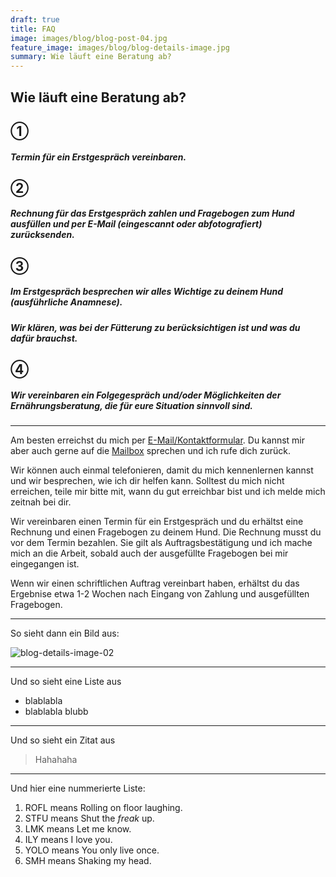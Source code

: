 ```yaml
---
draft: true
title: FAQ
image: images/blog/blog-post-04.jpg
feature_image: images/blog/blog-details-image.jpg
summary: Wie läuft eine Beratung ab?
---
```

## Wie läuft eine Beratung ab?

## ①

##### Termin für ein Erstgespräch vereinbaren.

## ②

##### Rechnung für das Erstgespräch zahlen und Fragebogen zum Hund ausfüllen und per E-Mail (eingescannt oder abfotografiert) zurücksenden.
  

## ③

##### Im Erstgespräch besprechen wir alles Wichtige zu deinem Hund (ausführliche Anamnese). 

##### Wir klären, was bei der Fütterung zu berücksichtigen ist und was du dafür brauchst. 

## ④ 

##### Wir vereinbaren ein Folgegespräch und/oder Möglichkeiten der Ernährungsberatung, die für eure Situation sinnvoll sind.

***

Am besten erreichst du mich per [E-Mail/Kontaktformular](/contact). Du kannst mir aber auch gerne auf die [Mailbox](tel:015792351484) sprechen und ich rufe dich zurück.

Wir können auch einmal telefonieren, damit du mich kennenlernen kannst und wir besprechen, wie ich dir helfen kann. Solltest du mich nicht erreichen, teile mir bitte mit, wann du gut erreichbar bist und ich melde mich zeitnah bei dir.

Wir vereinbaren einen Termin für ein Erstgespräch und du erhältst eine Rechnung und einen Fragebogen zu deinem Hund. Die Rechnung musst du vor dem Termin bezahlen. Sie gilt als Auftragsbestätigung und ich mache mich an die Arbeit, sobald auch der ausgefüllte Fragebogen bei mir eingegangen ist.

Wenn wir einen schriftlichen Auftrag vereinbart haben, erhältst du das Ergebnise etwa 1-2 Wochen nach Eingang von Zahlung und ausgefüllten Fragebogen.

***

So sieht dann ein Bild aus:

![blog-details-image-02](https://user-images.githubusercontent.com/16266381/71399826-2009b380-264f-11ea-9bc3-59d7fa9a9994.jpg)

***

Und so sieht eine Liste aus

* blablabla
* blablabla blubb

***

Und so sieht ein Zitat aus

> Hahahaha

***

Und hier eine nummerierte Liste:

1. ROFL means Rolling on floor laughing.
2. STFU means Shut the *freak* up.
3. LMK means Let me know.
4. ILY means I love you.
5. YOLO means You only live once.
6. SMH means Shaking my head.

